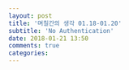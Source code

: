 ```yaml
---
layout: post
title: '며칠간의 생각 01.18-01.20'
subtitle: 'No Authentication'
date: 2018-01-21 13:50
comments: true
categories:
---
```

<!-- ### 로크다운이 비영어 사용자 입장에서 호환성이 좋지 않음.
로크다운뿐만 아니라 마크다운 이 문법 자체가 영어 와에 다른 언어의 지원이 아주 많이 부족한거같아 ... 씨...이러면 이 마크다운 문법을 통해 글쓰기에 집중하는건 완전 개뿔이고
애이...헛소리 핮 말고 일단 시작합시다

### 우선 감정부터 글을 시작해보고 싶은 이유는
내 강정이 소중하고 지금 이 순간에 적지 못하면 나중에 뒤돌아 찾아볼수 없을듯ㅠ 내 도엽이가 이주전에 몇번이나 형에게 지급 사달해...근데 왜 나한테 사달하고하느냐 중국인 무조건 돈이 많다는거고 그 이유로 내가 사주는 의무 있다는 느낌 들었어. 내가 오해할수도있는데 아무든 기분이 안 좋았어!!! 네가 나 돈많다고 생각할수도 있지만 내가 진짜 잘해줘서 그랬는데 다만, 사실은 내한텐 돈보다는 곁에 있는 사람 제일 소중해... 내가 돈 많이 내면 우리 모두다 행복하면 되자나. 게다게 내가 이 몇만원 갖고 있어도 부자될수도없고 없어도 밥 못 먹을정도 아니고 차라리 서로 따지지않고 내가 형인데 동생 잘 돌봐줘야 지ㅎ

사정이 이렇게 됐음. 18일에 우리 같이 스키타러 곤지암 갔다왔는데 내 도엽이가 심야운전하느라 개고생많았어ㅠ 새벽 3시반쯤에 도엽이 집에 가서 자고 아침에 할머니가 밥 챙겨주셔서 처음으로 한국에서 아침을 제대로 먹었음ㅋㅋㅋ 얼마나 행복한지 몰라ㅜ 스키장에서 돌아오는 길에 도엽이가 졸리지않게 발을 좀 더치하다가 난 예민한 다고 하지 마라고ㅠ 개새끼가 내가 뭐한다고 뭔가 예민하냐고 ㅅㅂ... 그날 도엽이 집에 잘때도 많이 화나고 불쾌했다.
근데 아침을 먹을때는 우내 귀여운 도엽이가 형~이라고 하니까 애교땜에 화를 어느정도 풀었다 ㅎ 역시 내 도엽이를ㅋㅋㅋ
아침 먹고 바로 출근했는데 내 도엽이가 형도 지갑살거냐고 물어봤더니 아니라고 했는데, 지갑 하나쯤필요하나자 같이 사면 우정 지갑되는거라고ㅠ 완전 감동 가득ㅠ 하트 하트 ㅋㅋㅋ마음 먹고 사주기로 했다!!! 우정 지갑이니까

### 정신 잃은 상테
목요일에 도엽이랑 새벽 2시까지 스노우보드 하고 4시간쯤 자다가 출근했다. 퇴근하고 또 다시 동료랑 스노우보드 타러 간다 ㅠ 밤9:30부터 새벽2시까진 피곤하지도 않고 고급 코스 10몇번 했음. 동료가 피곤하다고 해서 20분쯤 쉬다가 나도 피곤해져ㅠ 힘이 빠진거같다. 이상테로 3번쯤 타다가 거의 의식 없이 고급 코스에서 내렸음. 얼마나 위험한지...

결국 넘어져서 무릎 심하게 다쳤어ㅠㅜ

의무실 가서 치료빋을때도 반드시 병원가야하라고 부은 부위 안에 물인지 피인지 모르니까 병원 안 가면 나중에 염증 생길거라고ㅠㅜ 파스 뿌릴때는 멀미해서 묻는 질문도 제대로 대답할수없고 눈앞에 어두워지기도 하고 귀도 잘 안 들려서 정신 잃은듯

셔들버스 타고 서울로 오는 길에도 차멀미때문에 토하고 싶었는데 다행히 참아서 무사히 집 도착.
위험해 진짜 그리고 무서워 ㅠ -->
